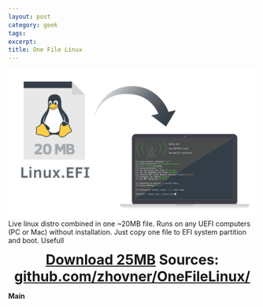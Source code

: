 ```yaml
---
layout: post
category: geek
tags:
excerpt:
title: One File Linux
---
```


![One File Linux logo](/img/one-file-linux.png) Live linux distro combined in one ~20MB file. Runs on any UEFI computers (PC or Mac) without installation. Just copy one file to EFI system partition and boot. Usefull 

<div style="text-align:center;font-size: 200%;">
<b><a href="https://github.com/zhovner/OneFileLinux/releases/download/v0.3.1/OneFileLinux.efi">Download 25MB</a><b>
Sources: <a href="https://github.com/zhovner/OneFileLinux/">github.com/zhovner/OneFileLinux/</a>
</div>

Main 